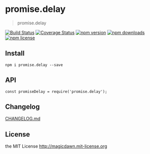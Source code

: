 # promise.delay
> promise.delay

[![Build Status](https://img.shields.io/travis/magicdawn/promise.delay.svg?style=flat-square)](https://travis-ci.org/magicdawn/promise.delay)
[![Coverage Status](https://img.shields.io/coveralls/magicdawn/promise.delay.svg?style=flat-square)](https://coveralls.io/github/magicdawn/promise.delay?branch=master)
[![npm version](https://img.shields.io/npm/v/promise.delay.svg?style=flat-square)](https://www.npmjs.com/package/promise.delay)
[![npm downloads](https://img.shields.io/npm/dm/promise.delay.svg?style=flat-square)](https://www.npmjs.com/package/promise.delay)
[![npm license](https://img.shields.io/npm/l/promise.delay.svg?style=flat-square)](http://magicdawn.mit-license.org)

## Install
```
npm i promise.delay --save
```

## API
```
const promiseDelay = require('promise.delay');
```

## Changelog
[CHANGELOG.md](CHANGELOG.md)

## License
the MIT License http://magicdawn.mit-license.org